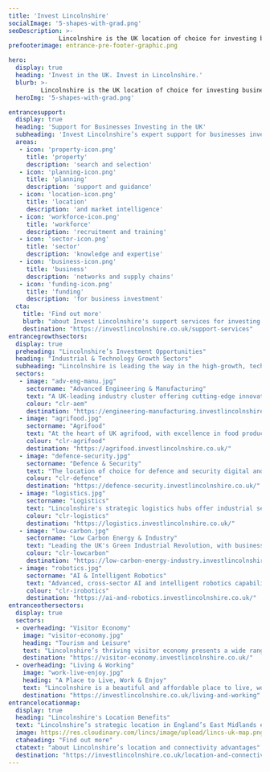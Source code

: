 ```yaml
---
title: 'Invest Lincolnshire'
socialImage: '5-shapes-with-grad.png'
seoDescription: >-
              Lincolnshire is the UK location of choice for investing businesses in high-growth industry sectors. Invest Lincolnshire helps businesses to relocate, start-up or expand in Lincolnshire - more quickly, efficiently, and cost-effectively.
prefooterimage: entrance-pre-footer-graphic.png              

hero:
  display: true
  heading: 'Invest in the UK. Invest in Lincolnshire.'
  blurb: >-
         Lincolnshire is the UK location of choice for investing businesses in high-growth industry sectors. Invest Lincolnshire helps businesses to relocate, start-up or expand in Lincolnshire - more quickly, efficiently, and cost-effectively.
  heroImg: '5-shapes-with-grad.png'

entrancesupport:
  display: true
  heading: 'Support for Businesses Investing in the UK'
  subheading: 'Invest Lincolnshire’s expert support for businesses investing in Lincolnshire includes:'
  areas:
   - icon: 'property-icon.png'
     title: 'property'
     description: 'search and selection'
   - icon: 'planning-icon.png'
     title: 'planning'
     description: 'support and guidance'
   - icon: 'location-icon.png'
     title: 'location'
     description: 'and market intelligence'
   - icon: 'workforce-icon.png'
     title: 'workforce'
     description: 'recruitment and training'
   - icon: 'sector-icon.png'
     title: 'sector'
     description: 'knowledge and expertise'
   - icon: 'business-icon.png'
     title: 'business'
     description: 'networks and supply chains'
   - icon: 'funding-icon.png'
     title: 'funding'
     description: 'for business investment'    
  cta:
    title: 'Find out more'
    blurb: "about Invest Lincolnshire's support services for investing businesses" 
    destination: "https://investlincolnshire.co.uk/support-services"                
entrancegrowthsectors:
  display: true
  preheading: "Lincolnshire’s Investment Opportunities"
  heading: "Industrial & Technology Growth Sectors"
  subheading: "Lincolnshire is leading the way in the high-growth, technology-driven sectors of the future."
  sectors:
   - image: "adv-eng-manu.jpg"
     sectorname: "Advanced Engineering & Manufacturing"
     text: "A UK-leading industry cluster offering cutting-edge innovation in Industry 4.0 specialisations including AI, big data, robotics and automation."
     colour: "clr-aem"
     destination: "https://engineering-manufacturing.investlincolnshire.co.uk/"
   - image: "agrifood.jpg"
     sectorname: "Agrifood"
     text: "At the heart of UK agrifood, with excellence in food production, manufacturing, logistics, and robotics and automation technologies."
     colour: "clr-agrifood"
     destination: "https://agrifood.investlincolnshire.co.uk/"
   - image: "defence-security.jpg"
     sectorname: "Defence & Security"
     text: "The location of choice for defence and security digital and information technology innovation, co-located with key RAF intelligence capabilities."
     colour: "clr-defence"
     destination: "https://defence-security.investlincolnshire.co.uk/"
   - image: "logistics.jpg"
     sectorname: "Logistics"
     text: "Lincolnshire's strategic logistics hubs offer industrial sector growth opportunities and advanced automation technology solutions."
     colour: "clr-logistics"
     destination: "https://logistics.investlincolnshire.co.uk/"
   - image: "low-carbon.jpg"
     sectorname: "Low Carbon Energy & Industry"
     text: "Leading the UK's Green Industrial Revolution, with business growth opportunities across a range of energy and industrial sectors."
     colour: "clr-lowcarbon"
     destination: "https://low-carbon-energy-industry.investlincolnshire.co.uk/"
   - image: "robotics.jpg"
     sectorname: "AI & Intelligent Robotics"
     text: "Advanced, cross-sector AI and intelligent robotics capabilities, transforming industrial productivity through digitalisation and automation."
     colour: "clr-irobotics"
     destination: "https://ai-and-robotics.investlincolnshire.co.uk/"
entranceothersectors:
  display: true
  sectors:
  - overheading: "Visitor Economy"
    image: "visitor-economy.jpg"
    heading: "Tourism and Leisure"
    text: "Lincolnshire’s thriving visitor economy presents a wide range of high-value business investment and growth opportunities."
    destination: "https://visitor-economy.investlincolnshire.co.uk/"
  - overheading: "Living & Working"
    image: "work-live-enjoy.jpg"
    heading: "A Place to Live, Work & Enjoy"
    text: "Lincolnshire is a beautiful and affordable place to live, work, learn and enjoy a superb lifestyle."
    destination: "https://investlincolnshire.co.uk/living-and-working"
entrancelocationmap:
  display: true
  heading: "Lincolnshire's Location Benefits"
  text: "Lincolnshire’s strategic location in England’s East Midlands enables fast, efficient access to UK and international markets by road, rail, air and sea."
  image: https://res.cloudinary.com/lincs/image/upload/lincs-uk-map.png
  ctaheading: "Find out more"
  ctatext: "about Lincolnshire’s location and connectivity advantages"
  destination: "https://investlincolnshire.co.uk/location-and-connectivity"
---
```



